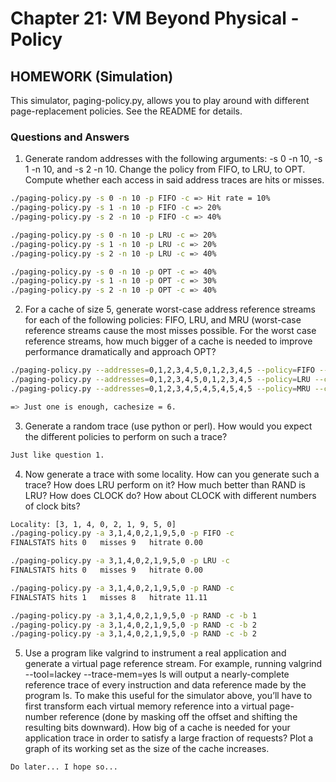 # Chapter 21: VM Beyond Physical - Policy 

## HOMEWORK (Simulation)
This simulator, paging-policy.py, allows you to play around with different page-replacement policies. See the README for details.

### Questions and Answers 
1. Generate random addresses with the following arguments: -s 0 -n 10, -s 1 -n 10, and -s 2 -n 10. Change the policy from FIFO, to LRU, to OPT. Compute whether each access in said address traces are hits or misses.
```sh
./paging-policy.py -s 0 -n 10 -p FIFO -c => Hit rate = 10% 
./paging-policy.py -s 1 -n 10 -p FIFO -c => 20% 
./paging-policy.py -s 2 -n 10 -p FIFO -c => 40% 

./paging-policy.py -s 0 -n 10 -p LRU -c => 20% 
./paging-policy.py -s 1 -n 10 -p LRU -c => 20% 
./paging-policy.py -s 2 -n 10 -p LRU -c => 40% 

./paging-policy.py -s 0 -n 10 -p OPT -c => 40% 
./paging-policy.py -s 1 -n 10 -p OPT -c => 30% 
./paging-policy.py -s 2 -n 10 -p OPT -c => 40% 
```
2. For a cache of size 5, generate worst-case address reference streams for each of the following policies: FIFO, LRU, and MRU (worst-case reference streams cause the most misses possible. For the worst case reference streams, how much bigger of a cache is needed to improve performance dramatically and approach OPT?
```sh
./paging-policy.py --addresses=0,1,2,3,4,5,0,1,2,3,4,5 --policy=FIFO --cachesize=5 -c
./paging-policy.py --addresses=0,1,2,3,4,5,0,1,2,3,4,5 --policy=LRU --cachesize=5 -c
./paging-policy.py --addresses=0,1,2,3,4,5,4,5,4,5,4,5 --policy=MRU --cachesize=5 -c

=> Just one is enough, cachesize = 6. 
```

3. Generate a random trace (use python or perl). How would you expect the different policies to perform on such a trace?
```sh
Just like question 1. 
```

4. Now generate a trace with some locality. How can you generate such a trace? How does LRU perform on it? How much better than RAND is LRU? How does CLOCK do? How about CLOCK with
different numbers of clock bits?
```sh
Locality: [3, 1, 4, 0, 2, 1, 9, 5, 0]
./paging-policy.py -a 3,1,4,0,2,1,9,5,0 -p FIFO -c 
FINALSTATS hits 0   misses 9   hitrate 0.00

./paging-policy.py -a 3,1,4,0,2,1,9,5,0 -p LRU -c 
FINALSTATS hits 0   misses 9   hitrate 0.00

./paging-policy.py -a 3,1,4,0,2,1,9,5,0 -p RAND -c 
FINALSTATS hits 1   misses 8   hitrate 11.11

./paging-policy.py -a 3,1,4,0,2,1,9,5,0 -p RAND -c -b 1
./paging-policy.py -a 3,1,4,0,2,1,9,5,0 -p RAND -c -b 2
./paging-policy.py -a 3,1,4,0,2,1,9,5,0 -p RAND -c -b 2
```

5. Use a program like valgrind to instrument a real application and
generate a virtual page reference stream. For example, running
valgrind --tool=lackey --trace-mem=yes ls will output
a nearly-complete reference trace of every instruction and data reference made by the program ls. To make this useful for the simulator above, you’ll have to first transform each virtual memory
reference into a virtual page-number reference (done by masking
off the offset and shifting the resulting bits downward). How big
of a cache is needed for your application trace in order to satisfy a
large fraction of requests? Plot a graph of its working set as the size
of the cache increases.
```sh
Do later... I hope so... 
```